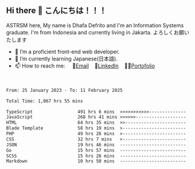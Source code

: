 ## Hi there 👋 こんにちは！！！
ASTRSM here, My name is Dhafa Defrito and I'm an Information Systems graduate. I'm from Indonesia and currently living in Jakarta. よろしくお願いたします

- 🔭 I’m a proficient front-end web developer.
- 🌱 I’m currently learning Japanese(日本語).
- 📫 How to reach me: &nbsp;&nbsp;&nbsp;&nbsp;📧[Email](ddefrito@gmail.com)&nbsp;&nbsp;&nbsp;&nbsp;💼[LinkedIn](https://www.linkedin.com/in/dhafa-defrita-rama-yudistira-9357a9229/)&nbsp;&nbsp;&nbsp;&nbsp;👨‍🎨[Portofolio](https://ddefrito.vercel.app/)
<br>
<!-- <p align="left">
<a href="https://github.com/ASTRSM">
  <img height="180em" src="https://github-readme-stats-eight-theta.vercel.app/api?username=ASTRSM&show_icons=true&theme=dracula&include_all_commits=true&count_private=true"/>
  <img height="180em" src="https://github-readme-stats-eight-theta.vercel.app/api/top-langs/?username=ASTRSM&layout=compact&langs_count=8&theme=dracula"/>
</a>
</p> -->

<!--START_SECTION:waka-->

```txt
From: 25 January 2023 - To: 11 February 2025

Total Time: 1,067 hrs 55 mins

TypeScript                 491 hrs 6 mins  >>>>>>>>>>>--------------   45.99 %
JavaScript                 268 hrs 41 mins >>>>>>-------------------   25.16 %
HTML                       64 hrs 35 mins  >>-----------------------   06.05 %
Blade Template             58 hrs 19 mins  >------------------------   05.46 %
PHP                        49 hrs 26 mins  >------------------------   04.63 %
CSS                        32 hrs 7 mins   >------------------------   03.01 %
JSON                       19 hrs 46 mins  -------------------------   01.85 %
Go                         15 hrs 57 mins  -------------------------   01.49 %
SCSS                       15 hrs 26 mins  -------------------------   01.45 %
Markdown                   10 hrs 50 mins  -------------------------   01.02 %
```

<!--END_SECTION:waka-->
